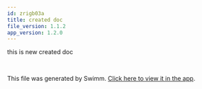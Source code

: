 ```yaml
---
id: zrigb03a
title: created doc
file_version: 1.1.2
app_version: 1.2.0
---
```


this is new created doc

<br/>

This file was generated by Swimm. [Click here to view it in the app](https://swimm-web-app.web.app/repos/Z2l0aHViJTNBJTNBdDElM0ElM0FlcmFuLXN3aW1t/docs/zrigb03a).
